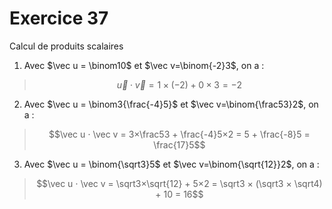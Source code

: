 # Exercice 37

Calcul de produits scalaires

1. Avec $\vec u = \binom10$ et $\vec v=\binom{-2}3$, on a :
> $$\vec u ⋅ \vec v = 1×(-2) + 0×3 = -2$$
2. Avec $\vec u = \binom3{\frac{-4}5}$ et $\vec v=\binom{\frac53}2$, on a :
> $$\vec u ⋅ \vec v = 3×\frac53 + \frac{-4}5×2 = 5 + \frac{-8}5 = \frac{17}5$$
3. Avec $\vec u = \binom{\sqrt3}5$ et $\vec v=\binom{\sqrt{12}}2$, on a :
> $$\vec u ⋅ \vec v = \sqrt3×\sqrt{12} + 5×2 = \sqrt3 × (\sqrt3 × \sqrt4) + 10 = 16$$

